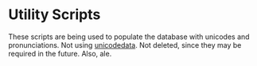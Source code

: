 # Utility Scripts
These scripts are being used to populate the database with unicodes and pronunciations.
Not using [unicodedata](https://docs.python.org/3/library/unicodedata.html).
Not deleted, since they may be required in the future. Also, ale.